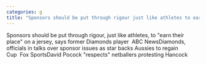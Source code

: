 ```yaml
---
categories: g
title: "Sponsors should be put through rigour just like athletes to earn their place on a jersey says former Diamonds player  ABC News"
---
```

Sponsors should be put through rigour, just like athletes, to "earn their place" on a jersey, says former Diamonds player&nbsp;&nbsp;ABC NewsDiamonds, officials in talks over sponsor issues as star backs Aussies to regain Cup&nbsp;&nbsp;Fox SportsDavid Pocock "respects" netballers protesting Hancock